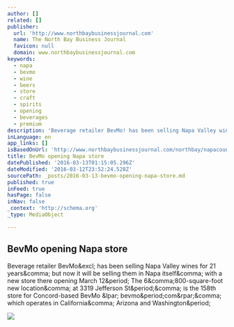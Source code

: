 ```yaml
---
author: []
related: []
publisher:
  url: 'http://www.northbaybusinessjournal.com'
  name: The North Bay Business Journal
  favicon: null
  domain: www.northbaybusinessjournal.com
keywords:
  - napa
  - bevmo
  - wine
  - beers
  - store
  - craft
  - spirits
  - opening
  - beverages
  - premium
description: 'Beverage retailer BevMo! has been selling Napa Valley wines for 21 years, but now it will be selling them in Napa itself, with a new store there opening March 12. The 6,800-square-foot new location, at 3319 Jefferson St., is the 158th store for Concord-based BevMo ( bevmo.com), which operates in California, Arizona and Washington.'
inLanguage: en
app_links: []
isBasedOnUrl: 'http://www.northbaybusinessjournal.com/northbay/napacounty/5369015-181/bevmo-opening-napa-store'
title: BevMo opening Napa store
datePublished: '2016-03-13T01:15:05.296Z'
dateModified: '2016-03-12T23:52:24.528Z'
sourcePath: _posts/2016-03-13-bevmo-opening-napa-store.md
published: true
inFeed: true
hasPage: false
inNav: false
_context: 'http://schema.org'
_type: MediaObject

---
```

<article style=""><h1>BevMo opening Napa store</h1><p>Beverage retailer BevMo&amp;excl; has been selling Napa Valley wines for 21 years&amp;comma; but now it will be selling them in Napa itself&amp;comma; with a new store there opening March 12&amp;period; The 6&amp;comma;800-square-foot new location&amp;comma; at 3319 Jefferson St&amp;period;&amp;comma; is the 158th store for Concord-based BevMo &amp;lpar; bevmo&amp;period;com&amp;rpar;&amp;comma; which operates in California&amp;comma; Arizona and Washington&amp;period;</p><img src="http://www.northbaybusinessjournal.com/csp/mediapool/sites/dt.common.streams.StreamServer.cls?STREAMOID=sciW7UGqL3a$qudSwvw9ZM$daE2N3K4ZzOUsqbU5sYuUnXWq82ApXU8RFHVZfYP9WCsjLu883Ygn4B49Lvm9bPe2QeMKQdVeZmXF$9l$4uCZ8QDXhaHEp3rvzXRJFdy0KqPHLoMevcTLo3h8xh70Y6N_U_CryOsw6FTOdKL_jpQ-&amp;CONTENTTYPE=image/jpeg" /></article>